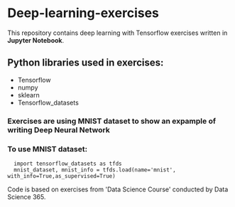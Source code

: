 # Deep-learning-exercises
This repository contains deep learning with Tensorflow exercises written in **Jupyter Notebook**.

## Python libraries used in exercises:
  - Tensorflow
  - numpy
  - sklearn
  - Tensorflow_datasets
  
### Exercises are using MNIST dataset to show an expample of writing Deep Neural Network

### To use MNIST dataset:
```
  import tensorflow_datasets as tfds
  mnist_dataset, mnist_info = tfds.load(name='mnist', with_info=True,as_supervised=True)
```


Code is based on exercises from 'Data Science Course' conducted by Data Science 365.
